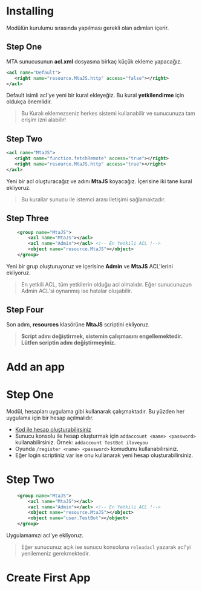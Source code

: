 # Installing
Modülün kurulumu sırasında yapılması gerekli olan adımları içerir.
## Step One
MTA sunucusunun **acl.xml** dosyasına birkaç küçük ekleme yapacağız.

```xml
<acl name="Default">
   <right name="resource.MtaJS.http" access="false"></right>
</acl>
```
Default isimli acl'ye yeni bir kural ekleyeğiz.
Bu kural **yetkilendirme** için oldukça önemlidir.
> Bu Kuralı eklemezseniz herkes sistemi kullanabilir ve sunucunuza tam erişim izni alabilir!

## Step Two
```xml
<acl name="MtaJS">
   <right name="function.fetchRemote" access="true"></right>
   <right name="resource.MtaJS.http" access="true"></right>
</acl>
```
Yeni bir acl oluşturacağız ve adını **MtaJS** koyacağız. İçerisine iki tane kural ekliyoruz.<br>
> Bu kurallar sunucu ile istemci arası iletişimi sağlamaktadır.

## Step Three
```xml
    <group name="MtaJS">
        <acl name="MtaJS"></acl>
        <acl name="Admin"></acl> <!-- En Yetkili ACL !-->
        <object name="resource.MtaJS"></object>
    </group>
```
Yeni bir grup oluşturuyoruz ve içerisine **Admin** ve **MtaJS** ACL'lerini  ekliyoruz.
> En yetkili ACL, tüm yetkilerin olduğu acl olmalıdır. Eğer sunucunuzun Admin ACL'si oynanmış ise hatalar oluşabilir.

## Step Four
Son adım, **resources** klasörüne **MtaJS** scriptini ekliyoruz.
> **Script adını değiştirmek, sistemin çalışmasını engellemektedir. Lütfen scriptin adını değiştirmeyiniz.**

# Add an app
# Step One
Modül, hesapları uygulama gibi kullanarak çalışmaktadır. Bu yüzden her uygulama için bir hesap açılmalıdır.
- [Kod ile hesap oluşturabilirsiniz](https://wiki.multitheftauto.com/wiki/AddAccount)
- Sunucu konsolu ile hesap oluşturmak için `addaccount <name> <password>` kullanabilirsiniz. Örnek: `addaccount TestBot iloveyou`
- Oyunda `/register <name> <password>` komudunu kullanabilirsiniz.
- Eğer login scriptiniz var ise onu kullanarak yeni hesap oluşturabilirsiniz.
# Step Two
```xml
    <group name="MtaJS">
        <acl name="MtaJS"></acl>
        <acl name="Admin"></acl> <!-- En Yetkili ACL !-->
        <object name="resource.MtaJS"></object>
        <object name="user.TestBot"></object>
    </group>
```
Uygulamamızı acl'ye ekliyoruz.
>  Eğer sunucunuz açık ise sunucu konsoluna `reloadacl` yazarak acl'yi yenilemeniz gerekmektedir.

# Create First App
